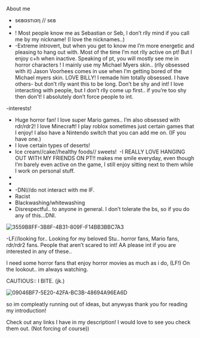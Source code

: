 

About me
* ѕєвαѕтιαη // ѕєв
*
* ! Most people know me as Sebastian or Seb, I don’t rlly mind if you call me by my nickname! (I love the nicknames..)
* -Extreme introvert, but when you get to know me I’m more energetic and pleasing to hang out with. Most of the time I’m not rlly active on pt! But I enjoy c+h when inactive.
Speaking of pt, you will mostly see me in horror characters ! I mainly use my Michael Myers skin.. (rlly obsessed with it) Jason Voorhees comes in use when I’m getting bored of the Michael myers skin. LOVE BILLY! I remade him totally obsessed. I have others- but don’t rlly want this to be long.
Don’t be shy and int! I love interacting with people, but I don’t rlly come up first.. if you’re too shy then don't! I absolutely don’t force people to int.


-interests!
* Huge horror fan! I love super Mario games.. I’m also obsessed with rdr/rdr2! I love Minecraft! I play roblox sometimes just certain games that I enjoy! I also have a Nintendo switch that you can add me on. (IF you have one.)
* I love certain types of deserts! 
* Ice cream//cake//healthy foods// sweets!  -I REALLY LOVE HANGING OUT WITH MY FRIENDS ON PT!! makes me smile everyday, even though I’m barely even active on the game, I still enjoy sitting next to them while I work on personal stuff. 
*
*
* -DNI//do not interact with me IF.
* Racist
* Blackwashing/whitewashing 
* Disrespectful.. to anyone in general. I don’t tolerate the bs, so if you do any of this…DNI. 

![3559B8FF-3B8F-4B31-809F-F14BB3BBC7A3](https://github.com/user-attachments/assets/e1e4b236-00f6-4c37-8e93-da6212621e0e)

-LF//looking for..
Looking for my beloved Stu.. horror fans, Mario fans, rdr/rdr2 fans. People that aren’t scared to int! AA please int if you are interested in any of these.. 

I need some horror fans that enjoy horror movies as much as i do, (LF!) On the lookout.. im always watching.

CAUTIOUS:: I BITE. (jk.)


![09046BF7-5E20-42FA-BC3B-48694A96EA6D](https://github.com/user-attachments/assets/6cec2a34-9dd1-480f-a098-dfee90d76fb3)


so im compleatly running out of ideas, but anywyas thank you for reading my introduction! 

Check out any links I have in my description! I would love to see you check them out. (Not forcing of course))
